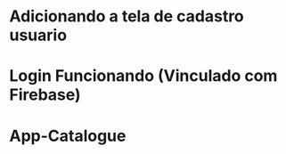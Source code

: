 # Adicionando a tela de cadastro usuario
# Login Funcionando (Vinculado com Firebase)
# App-Catalogue

